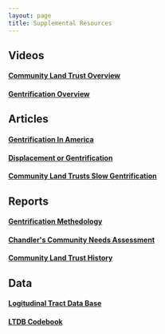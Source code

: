 ```yaml
---
layout: page
title: Supplemental Resources
---
```


## Videos

#### [Community Land Trust Overview](https://www.youtube.com/watch?time_continue=2&v=iWzmZjym8d4&feature=emb_logo)

#### [Gentrification Overview](https://www.youtube.com/watch?v=V0zAvlmzDFc)


## Articles

#### [Gentrification In America](/files/gentrification-in-america-report.pdf)

#### [Displacement or Gentrification](/files/displacement-or-succession.pdf)

#### [Community Land Trusts Slow Gentrification](/files/CLT-slow-gentrification.pdf)


## Reports

#### [Gentrification Methedology](/files/gentrification-methodology.pdf)

#### [Chandler's Community Needs Assessment](https://www.chandleraz.gov/sites/default/files/City-of-Chandler-2019-REPORT-Community-Needs-Assessment-Executive-Summary-09.12.19.pdf)

#### [Community Land Trust History](https://community-wealth.org/sites/clone.community-wealth.org/files/downloads/report-davis14.pdf)


## Data

#### [Logitudinal Tract Data Base](https://s4.ad.brown.edu/projects/diversity/Researcher/Bridging.htm)

#### [LTDB Codebook](/files/LTBD-codebook.pdf)
